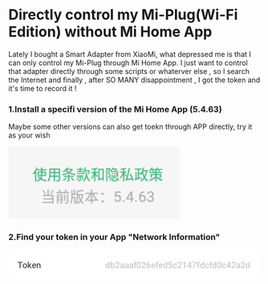 # Directly control my Mi-Plug\(Wi-Fi Edition\) without Mi Home App

Lately  I bought a Smart Adapter from XiaoMi, what depressed me is that I can only control my Mi-Plug through Mi Home App. I just want to control that adapter directly through some scripts or whaterver else , so I search the Internet and finally , after SO MANY disappointment , I got the token and it's time to record it !

### 1.Install a specifi version of the Mi Home App \(5.4.63\)

Maybe some other versions can also get toekn through APP directly, try it as your wish

![](.gitbook/assets/ping-mu-kuai-zhao-20191013-22.47.42.png)

### 2.Find your token in your App "Network Information"

![This would change if you change your router](.gitbook/assets/ping-mu-kuai-zhao-20191013-22.42.02.png)





